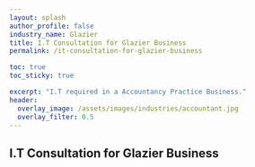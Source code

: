 ```yaml
---
layout: splash 
author_profile: false 
industry_name: Glazier
title: I.T Consultation for Glazier Business
permalink: /it-consultation-for-glazier-business

toc: true
toc_sticky: true

excerpt: "I.T required in a Accountancy Practice Business."
header:
  overlay_image: /assets/images/industries/accountant.jpg
  overlay_filter: 0.5 
---
```


## I.T Consultation for Glazier Business